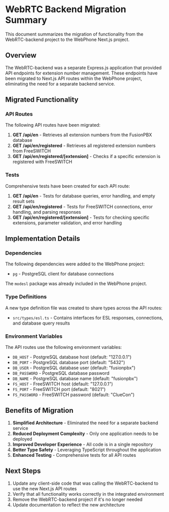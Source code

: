 # WebRTC Backend Migration Summary

This document summarizes the migration of functionality from the WebRTC-backend project to the WebPhone Next.js project.

## Overview

The WebRTC-backend was a separate Express.js application that provided API endpoints for extension number management. These endpoints have been migrated to Next.js API routes within the WebPhone project, eliminating the need for a separate backend service.

## Migrated Functionality

### API Routes

The following API routes have been migrated:

1. **GET /api/en** - Retrieves all extension numbers from the FusionPBX database
2. **GET /api/en/registered** - Retrieves all registered extension numbers from FreeSWITCH
3. **GET /api/en/registered/[extension]** - Checks if a specific extension is registered with FreeSWITCH

### Tests

Comprehensive tests have been created for each API route:

1. **GET /api/en** - Tests for database queries, error handling, and empty result sets
2. **GET /api/en/registered** - Tests for FreeSWITCH connections, error handling, and parsing responses
3. **GET /api/en/registered/[extension]** - Tests for checking specific extensions, parameter validation, and error handling

## Implementation Details

### Dependencies

The following dependencies were added to the WebPhone project:

- `pg` - PostgreSQL client for database connections

The `modesl` package was already included in the WebPhone project.

### Type Definitions

A new type definition file was created to share types across the API routes:

- `src/types/esl.ts` - Contains interfaces for ESL responses, connections, and database query results

### Environment Variables

The API routes use the following environment variables:

- `DB_HOST` - PostgreSQL database host (default: "127.0.0.1")
- `DB_PORT` - PostgreSQL database port (default: "5432")
- `DB_USER` - PostgreSQL database user (default: "fusionpbx")
- `DB_PASSWORD` - PostgreSQL database password
- `DB_NAME` - PostgreSQL database name (default: "fusionpbx")
- `FS_HOST` - FreeSWITCH host (default: "127.0.0.1")
- `FS_PORT` - FreeSWITCH port (default: "8021")
- `FS_PASSWORD` - FreeSWITCH password (default: "ClueCon")

## Benefits of Migration

1. **Simplified Architecture** - Eliminated the need for a separate backend service
2. **Reduced Deployment Complexity** - Only one application needs to be deployed
3. **Improved Developer Experience** - All code is in a single repository
4. **Better Type Safety** - Leveraging TypeScript throughout the application
5. **Enhanced Testing** - Comprehensive tests for all API routes

## Next Steps

1. Update any client-side code that was calling the WebRTC-backend to use the new Next.js API routes
2. Verify that all functionality works correctly in the integrated environment
3. Remove the WebRTC-backend project if it's no longer needed
4. Update documentation to reflect the new architecture
